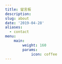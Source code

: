 ```yaml
---
title: 留言板
description: 
slug: about
date: '2019-04-28'
aliases:
  - contact
menu:
    main: 
        weight: 160
        params:
            icon: coffee
---
```


  <!-- index.html or home.html -->
  <div id="text">
    <p style="font-size: 2rem; text-align: center; font-weight: bold; color: var(--card-text-color-secondary);"></p> 
  </div>
  <!-- ... other HTML content ... -->
  
  <script>
    let divTyping = document.querySelector('#text p');
    let i = 0,
      timer = 50,  // 修改为适当的时间间隔，以控制打字速度
      str = 'Hello! 如想和我交流，点击头像下第四个邮件图标可跳转私人匿名提问箱，或在下方评论区留言 ↓ 如果看不到，可能需要魔法';  
  
    function typing() {
      if (i <= str.length) {
        divTyping.innerHTML = str.slice(0, i++) + '_';
        timer = setTimeout(typing, timer);
      } else {
        divTyping.innerHTML = str; // 结束打字，移除 _ 光标
        clearTimeout(timer);
      }
    }
  
    typing();
  </script>



    










